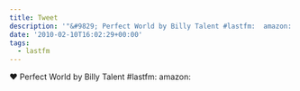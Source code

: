 ```yaml
---
title: Tweet
description: '"&#9829; Perfect World by Billy Talent #lastfm:  amazon: "'
date: '2010-02-10T16:02:29+00:00'
tags:
  - lastfm
---
```

&#9829; Perfect World by Billy Talent #lastfm:  amazon: 
